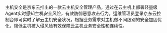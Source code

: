 主机安全是京东云推出的一款云主机安全管理产品，通过在云主机上部署轻量级Agent实时感知主机安全风险，有效防御恶意攻击行为。运维管理员登录京东云控制台即可实时了解云主机安全状况，根据业务需求对主机做不同级别的安全加固优化，降低主机被入侵风险有效保障云主机业务安全性和连续性。